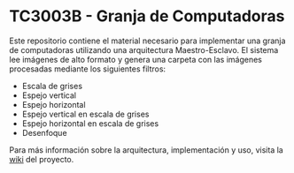 # TC3003B - Granja de Computadoras

Este repositorio contiene el material necesario para implementar una granja de computadoras utilizando una arquitectura Maestro-Esclavo. El sistema lee imágenes de alto formato y genera una carpeta con las imágenes procesadas mediante los siguientes filtros:

- Escala de grises
- Espejo vertical
- Espejo horizontal
- Espejo vertical en escala de grises
- Espejo horizontal en escala de grises
- Desenfoque
 
Para más información sobre la arquitectura, implementación y uso, visita la [wiki](https://github.com/andrerossellm/tc3003b_reto/wiki) del proyecto. 
